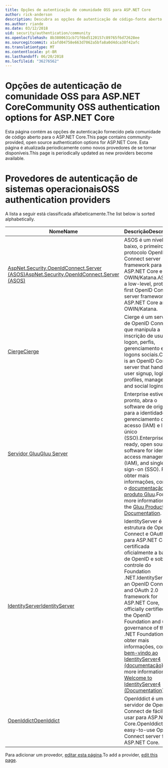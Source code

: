 ```yaml
---
title: Opções de autenticação de comunidade OSS para ASP.NET Core
author: rick-anderson
description: Descubra as opções de autenticação de código-fonte aberto para ASP.NET Core.
ms.author: riande
ms.date: 03/12/2018
uid: security/authentication/community
ms.openlocfilehash: 8b3800631cb71f6bd5120157c89765f6d72628ee
ms.sourcegitcommit: a1afd04758e663d7062a5bfa8a0d4dca38f42afc
ms.translationtype: MT
ms.contentlocale: pt-BR
ms.lasthandoff: 06/20/2018
ms.locfileid: "36276562"
---
```

# <a name="community-oss-authentication-options-for-aspnet-core"></a><span data-ttu-id="55d6f-103">Opções de autenticação de comunidade OSS para ASP.NET Core</span><span class="sxs-lookup"><span data-stu-id="55d6f-103">Community OSS authentication options for ASP.NET Core</span></span>

<span data-ttu-id="55d6f-104">Esta página contém as opções de autenticação fornecido pela comunidade de código aberto para o ASP.NET Core.</span><span class="sxs-lookup"><span data-stu-id="55d6f-104">This page contains community-provided, open source authentication options for ASP.NET Core.</span></span> <span data-ttu-id="55d6f-105">Esta página é atualizada periodicamente como novos provedores de se tornar disponíveis.</span><span class="sxs-lookup"><span data-stu-id="55d6f-105">This page is periodically updated as new providers become available.</span></span>

# <a name="oss-authentication-providers"></a><span data-ttu-id="55d6f-106">Provedores de autenticação de sistemas operacionais</span><span class="sxs-lookup"><span data-stu-id="55d6f-106">OSS authentication providers</span></span>

<span data-ttu-id="55d6f-107">A lista a seguir está classificada alfabeticamente.</span><span class="sxs-lookup"><span data-stu-id="55d6f-107">The list below is sorted alphabetically.</span></span>

| <span data-ttu-id="55d6f-108">Nome</span><span class="sxs-lookup"><span data-stu-id="55d6f-108">Name</span></span> | <span data-ttu-id="55d6f-109">Descrição</span><span class="sxs-lookup"><span data-stu-id="55d6f-109">Description</span></span> |
| ---- | ----------- |
| [<span data-ttu-id="55d6f-110">AspNet.Security.OpenIdConnect.Server (ASOS)</span><span class="sxs-lookup"><span data-stu-id="55d6f-110">AspNet.Security.OpenIdConnect.Server (ASOS)</span></span>](https://github.com/aspnet-contrib/AspNet.Security.OpenIdConnect.Server) | <span data-ttu-id="55d6f-111">ASOS é um nível baixo, o primeiro protocolo OpenID Connect server framework para ASP.NET Core e OWIN/Katana.</span><span class="sxs-lookup"><span data-stu-id="55d6f-111">ASOS is a low-level, protocol-first OpenID Connect server framework for ASP.NET Core and OWIN/Katana.</span></span> |
| [<span data-ttu-id="55d6f-112">Cierge</span><span class="sxs-lookup"><span data-stu-id="55d6f-112">Cierge</span></span>](https://github.com/pwdless/Cierge) | <span data-ttu-id="55d6f-113">Cierge é um servidor de OpenID Connect que manipula a inscrição de usuário, logon, perfis, gerenciamento e logons sociais.</span><span class="sxs-lookup"><span data-stu-id="55d6f-113">Cierge is an OpenID Connect server that handles user signup, login, profiles, management, and social logins.</span></span> |
| [<span data-ttu-id="55d6f-114">Servidor Gluu</span><span class="sxs-lookup"><span data-stu-id="55d6f-114">Gluu Server</span></span>](https://gluu.org/) | <span data-ttu-id="55d6f-115">Enterprise estiver pronto, abra o software de origem para a identidade, gerenciamento de acesso (IAM) e logon único (SSO).</span><span class="sxs-lookup"><span data-stu-id="55d6f-115">Enterprise ready, open source software for identity, access management (IAM), and single sign-on (SSO).</span></span> <span data-ttu-id="55d6f-116">Para obter mais informações, consulte o [documentação do produto Gluu](https://gluu.org/docs/).</span><span class="sxs-lookup"><span data-stu-id="55d6f-116">For more information, see the [Gluu Product Documentation](https://gluu.org/docs/).</span></span> |
| [<span data-ttu-id="55d6f-117">IdentityServer</span><span class="sxs-lookup"><span data-stu-id="55d6f-117">IdentityServer</span></span>](https://identityserver.io/) | <span data-ttu-id="55d6f-118">IdentityServer é uma estrutura de OpenID Connect e OAuth 2.0 para ASP.NET Core, certificada oficialmente a base de OpenID e sob controle do Foundation .NET.</span><span class="sxs-lookup"><span data-stu-id="55d6f-118">IdentityServer is an OpenID Connect and OAuth 2.0 framework for ASP.NET Core, officially certified by the OpenID Foundation and under governance of the .NET Foundation.</span></span> <span data-ttu-id="55d6f-119">Para obter mais informações, consulte [bem-vindo ao IdentityServer4 (documentação)](https://identityserver4.readthedocs.io/en/release/).</span><span class="sxs-lookup"><span data-stu-id="55d6f-119">For more information, see [Welcome to IdentityServer4 (Documentation)](https://identityserver4.readthedocs.io/en/release/).</span></span> |
| [<span data-ttu-id="55d6f-120">OpenIddict</span><span class="sxs-lookup"><span data-stu-id="55d6f-120">OpenIddict</span></span>](https://github.com/openiddict/openiddict-core) | <span data-ttu-id="55d6f-121">OpenIddict é um servidor de OpenID Connect de fácil de usar para ASP.NET Core.</span><span class="sxs-lookup"><span data-stu-id="55d6f-121">OpenIddict is an easy-to-use OpenID Connect server for ASP.NET Core.</span></span> |

<span data-ttu-id="55d6f-122">Para adicionar um provedor, [editar esta página](https://github.com/login?return_to=https%3A%2F%2Fgithub.com%2Faspnet%2FDocs%2Fedit%2Fmaster%2Faspnetcore%2Fsecurity%2Fauthentication%2Fcommunity.md).</span><span class="sxs-lookup"><span data-stu-id="55d6f-122">To add a provider, [edit this page](https://github.com/login?return_to=https%3A%2F%2Fgithub.com%2Faspnet%2FDocs%2Fedit%2Fmaster%2Faspnetcore%2Fsecurity%2Fauthentication%2Fcommunity.md).</span></span>
